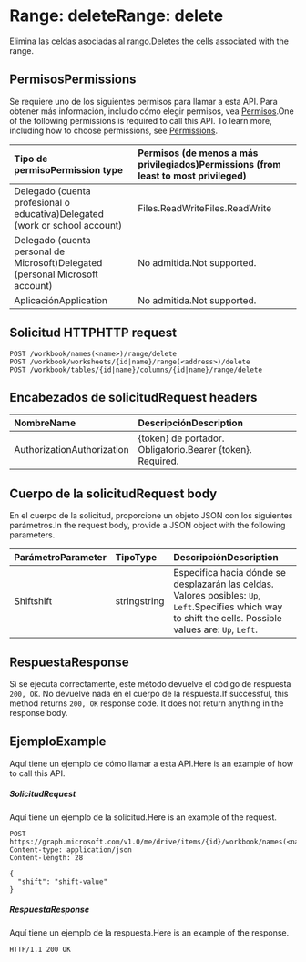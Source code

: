 # <a name="range-delete"></a><span data-ttu-id="df2dd-101">Range: delete</span><span class="sxs-lookup"><span data-stu-id="df2dd-101">Range: delete</span></span>

<span data-ttu-id="df2dd-102">Elimina las celdas asociadas al rango.</span><span class="sxs-lookup"><span data-stu-id="df2dd-102">Deletes the cells associated with the range.</span></span>
## <a name="permissions"></a><span data-ttu-id="df2dd-103">Permisos</span><span class="sxs-lookup"><span data-stu-id="df2dd-103">Permissions</span></span>
<span data-ttu-id="df2dd-p101">Se requiere uno de los siguientes permisos para llamar a esta API. Para obtener más información, incluido cómo elegir permisos, vea [Permisos](../../../concepts/permissions_reference.md).</span><span class="sxs-lookup"><span data-stu-id="df2dd-p101">One of the following permissions is required to call this API. To learn more, including how to choose permissions, see [Permissions](../../../concepts/permissions_reference.md).</span></span>

|<span data-ttu-id="df2dd-106">Tipo de permiso</span><span class="sxs-lookup"><span data-stu-id="df2dd-106">Permission type</span></span>      | <span data-ttu-id="df2dd-107">Permisos (de menos a más privilegiados)</span><span class="sxs-lookup"><span data-stu-id="df2dd-107">Permissions (from least to most privileged)</span></span>              |
|:--------------------|:---------------------------------------------------------|
|<span data-ttu-id="df2dd-108">Delegado (cuenta profesional o educativa)</span><span class="sxs-lookup"><span data-stu-id="df2dd-108">Delegated (work or school account)</span></span> | <span data-ttu-id="df2dd-109">Files.ReadWrite</span><span class="sxs-lookup"><span data-stu-id="df2dd-109">Files.ReadWrite</span></span>    |
|<span data-ttu-id="df2dd-110">Delegado (cuenta personal de Microsoft)</span><span class="sxs-lookup"><span data-stu-id="df2dd-110">Delegated (personal Microsoft account)</span></span> | <span data-ttu-id="df2dd-111">No admitida.</span><span class="sxs-lookup"><span data-stu-id="df2dd-111">Not supported.</span></span>    |
|<span data-ttu-id="df2dd-112">Aplicación</span><span class="sxs-lookup"><span data-stu-id="df2dd-112">Application</span></span> | <span data-ttu-id="df2dd-113">No admitida.</span><span class="sxs-lookup"><span data-stu-id="df2dd-113">Not supported.</span></span> |

## <a name="http-request"></a><span data-ttu-id="df2dd-114">Solicitud HTTP</span><span class="sxs-lookup"><span data-stu-id="df2dd-114">HTTP request</span></span>
<!-- { "blockType": "ignored" } -->
```http
POST /workbook/names(<name>)/range/delete
POST /workbook/worksheets/{id|name}/range(<address>)/delete
POST /workbook/tables/{id|name}/columns/{id|name}/range/delete

```
## <a name="request-headers"></a><span data-ttu-id="df2dd-115">Encabezados de solicitud</span><span class="sxs-lookup"><span data-stu-id="df2dd-115">Request headers</span></span>
| <span data-ttu-id="df2dd-116">Nombre</span><span class="sxs-lookup"><span data-stu-id="df2dd-116">Name</span></span>       | <span data-ttu-id="df2dd-117">Descripción</span><span class="sxs-lookup"><span data-stu-id="df2dd-117">Description</span></span>|
|:---------------|:----------|
| <span data-ttu-id="df2dd-118">Authorization</span><span class="sxs-lookup"><span data-stu-id="df2dd-118">Authorization</span></span>  | <span data-ttu-id="df2dd-p102">{token} de portador. Obligatorio.</span><span class="sxs-lookup"><span data-stu-id="df2dd-p102">Bearer {token}. Required.</span></span> |

## <a name="request-body"></a><span data-ttu-id="df2dd-121">Cuerpo de la solicitud</span><span class="sxs-lookup"><span data-stu-id="df2dd-121">Request body</span></span>
<span data-ttu-id="df2dd-122">En el cuerpo de la solicitud, proporcione un objeto JSON con los siguientes parámetros.</span><span class="sxs-lookup"><span data-stu-id="df2dd-122">In the request body, provide a JSON object with the following parameters.</span></span>

| <span data-ttu-id="df2dd-123">Parámetro</span><span class="sxs-lookup"><span data-stu-id="df2dd-123">Parameter</span></span>    | <span data-ttu-id="df2dd-124">Tipo</span><span class="sxs-lookup"><span data-stu-id="df2dd-124">Type</span></span>   |<span data-ttu-id="df2dd-125">Descripción</span><span class="sxs-lookup"><span data-stu-id="df2dd-125">Description</span></span>|
|:---------------|:--------|:----------|
|<span data-ttu-id="df2dd-126">Shift</span><span class="sxs-lookup"><span data-stu-id="df2dd-126">shift</span></span>|<span data-ttu-id="df2dd-127">string</span><span class="sxs-lookup"><span data-stu-id="df2dd-127">string</span></span>|<span data-ttu-id="df2dd-p103">Especifica hacia dónde se desplazarán las celdas.  Valores posibles: `Up`, `Left`.</span><span class="sxs-lookup"><span data-stu-id="df2dd-p103">Specifies which way to shift the cells.  Possible values are: `Up`, `Left`.</span></span>|

## <a name="response"></a><span data-ttu-id="df2dd-130">Respuesta</span><span class="sxs-lookup"><span data-stu-id="df2dd-130">Response</span></span>

<span data-ttu-id="df2dd-p104">Si se ejecuta correctamente, este método devuelve el código de respuesta `200, OK`. No devuelve nada en el cuerpo de la respuesta.</span><span class="sxs-lookup"><span data-stu-id="df2dd-p104">If successful, this method returns `200, OK` response code. It does not return anything in the response body.</span></span>

## <a name="example"></a><span data-ttu-id="df2dd-133">Ejemplo</span><span class="sxs-lookup"><span data-stu-id="df2dd-133">Example</span></span>
<span data-ttu-id="df2dd-134">Aquí tiene un ejemplo de cómo llamar a esta API.</span><span class="sxs-lookup"><span data-stu-id="df2dd-134">Here is an example of how to call this API.</span></span>
##### <a name="request"></a><span data-ttu-id="df2dd-135">Solicitud</span><span class="sxs-lookup"><span data-stu-id="df2dd-135">Request</span></span>
<span data-ttu-id="df2dd-136">Aquí tiene un ejemplo de la solicitud.</span><span class="sxs-lookup"><span data-stu-id="df2dd-136">Here is an example of the request.</span></span>
<!-- {
  "blockType": "request",
  "name": "range_delete"
}-->
```http
POST https://graph.microsoft.com/v1.0/me/drive/items/{id}/workbook/names(<name>)/range/delete
Content-type: application/json
Content-length: 28

{
  "shift": "shift-value"
}
```

##### <a name="response"></a><span data-ttu-id="df2dd-137">Respuesta</span><span class="sxs-lookup"><span data-stu-id="df2dd-137">Response</span></span>
<span data-ttu-id="df2dd-138">Aquí tiene un ejemplo de la respuesta.</span><span class="sxs-lookup"><span data-stu-id="df2dd-138">Here is an example of the response.</span></span> 
<!-- {
  "blockType": "response",
  "truncated": true,
  "@odata.type": "microsoft.graph.none"
} -->
```http
HTTP/1.1 200 OK
```

<!-- uuid: 8fcb5dbc-d5aa-4681-8e31-b001d5168d79
2015-10-25 14:57:30 UTC -->
<!-- {
  "type": "#page.annotation",
  "description": "Range: delete",
  "keywords": "",
  "section": "documentation",
  "tocPath": ""
}-->